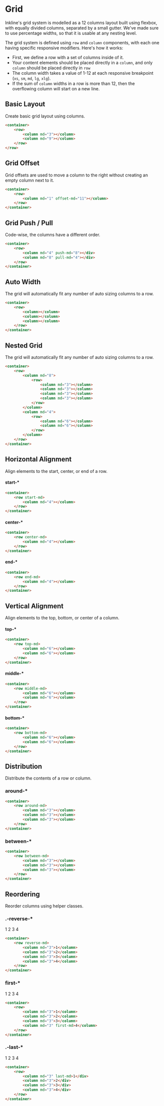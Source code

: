 # Grid
Inkline's grid system is modelled as a 12 columns layout built using flexbox, with equally divided columns, 
separated by a small gutter. We've made sure to use percentage widths, so that it is usable at any nesting level. 

The grid system is defined using `row` and `column` components, with each one having specific responsive 
modifiers. Here's how it works:

- First, we define a row with a set of columns inside of it.
- Your content elements should be placed directly in a `column`, and only `column` should be placed directly in `row`
- The column width takes a value of 1-12 at each responsive breakpoint (`xs`, `sm`, `md`, `lg`, `xlg`).
- If the sum of `column` widths in a row is more than 12, then the overflowing column will start on a new line.


## Basic Layout
Create basic grid layout using columns.

<row>
    <column md="12">
        <grid-box></grid-box>
    </column>
</row>
<row>
    <column md="1">
        <grid-box></grid-box>
    </column>
    <column md="11">
        <grid-box></grid-box>
    </column>
</row>
<row>
    <column md="2">
        <grid-box></grid-box>
    </column>
    <column md="10">
        <grid-box></grid-box>
    </column>
</row>
<row>
    <column md="3">
        <grid-box></grid-box>
    </column>
    <column md="9">
        <grid-box></grid-box>
    </column>
</row>
<row>
    <column md="4">
        <grid-box></grid-box>
    </column>
    <column md="8">
        <grid-box></grid-box>
    </column>
</row>
<row>
    <column md="5">
        <grid-box></grid-box>
    </column>
    <column md="7">
        <grid-box></grid-box>
    </column>
</row>
<row>
    <column md="6">
        <grid-box></grid-box>
    </column>
    <column md="6">
        <grid-box></grid-box>
    </column>
</row>
<row>
    <column md="7">
        <grid-box></grid-box>
    </column>
    <column md="5">
        <grid-box></grid-box>
    </column>
</row>
<row>
    <column md="8">
        <grid-box></grid-box>
    </column>
    <column md="4">
        <grid-box></grid-box>
    </column>
</row>
<row>
    <column md="9">
        <grid-box></grid-box>
    </column>
    <column md="3">
        <grid-box></grid-box>
    </column>
</row>
<row>
    <column md="10">
        <grid-box></grid-box>
    </column>
    <column md="2">
        <grid-box></grid-box>
    </column>
</row>
<row>
    <column md="11">
        <grid-box></grid-box>
    </column>
    <column md="1">
        <grid-box></grid-box>
    </column>
</row>
<row>
    <column md="12">
        <grid-box></grid-box>
    </column>
</row>

~~~html
<container>
    <row>
        <column md="3"></column>
        <column md="9"></column>
    </row>
</row>
~~~


## Grid Offset
Grid offsets are used to move a column to the right without creating an empty column next to it.

<row>
    <column md="12">
        <grid-box></grid-box>
    </column>
</row>
<row>
    <column md="11" offset-md="1">
        <grid-box></grid-box>
    </column>
</row>
<row>
    <column md="10" offset-md="2">
        <grid-box></grid-box>
    </column>
</row>
<row>
    <column md="9" offset-md="3">
        <grid-box></grid-box>
    </column>
</row>
<row>
    <column md="8" offset-md="4">
        <grid-box></grid-box>
    </column>
</row>
<row>
    <column md="7" offset-md="5">
        <grid-box></grid-box>
    </column>
</row>
<row>
    <column md="6" offset-md="6">
        <grid-box></grid-box>
    </column>
</row>
<row>
    <column md="5" offset-md="7">
        <grid-box></grid-box>
    </column>
</row>
<row>
    <column md="4" offset-md="8">
        <grid-box></grid-box>
    </column>
</row>
<row>
    <column md="3" offset-md="9">
        <grid-box></grid-box>
    </column>
</row>
<row>
    <column md="2" offset-md="10">
        <grid-box></grid-box>
    </column>
</row>
<row>
    <column md="1" offset-md="11">
        <grid-box></grid-box>
    </column>
</row>

~~~html
<container>
    <row>
        <column md="1" offset-md="11"></column>
    </row>
</container>
~~~


## Grid Push / Pull
Code-wise, the columns have a different order.

<row>
    <column md="12"></column>
</row>
<row>
    <column md="1" push-md="11">
        <grid-box></grid-box>
    </column>
    <column md="11" pull-md="1">
        <grid-box></grid-box>
    </column>
</row>
<row>
    <column md="2" push-md="10">
        <grid-box></grid-box>
    </column>
    <column md="10" pull-md="2">
        <grid-box></grid-box>
    </column>
</row>
<row>
    <column md="3" push-md="9">
        <grid-box></grid-box>
    </column>
    <column md="9" pull-md="3">
        <grid-box></grid-box>
    </column>
</row>
<row>
    <column md="4" push-md="8">
        <grid-box></grid-box>
    </column>
    <column md="8" pull-md="4">
        <grid-box></grid-box>
    </column>
</row>
<row>
    <column md="5" push-md="7">
        <grid-box></grid-box>
    </column>
    <column md="7" pull-md="5">
        <grid-box></grid-box>
    </column>
</row>
<row>
    <column md="6" push-md="6">
        <grid-box></grid-box>
    </column>
    <column md="6" pull-md="6">
        <grid-box></grid-box>
    </column>
</row>
<row>
    <column md="7" push-md="5">
        <grid-box></grid-box>
    </column>
    <column md="5" pull-md="7">
        <grid-box></grid-box>
    </column>
</row>
<row>
    <column md="8" push-md="4">
        <grid-box></grid-box>
    </column>
    <column md="4" pull-md="8">
        <grid-box></grid-box>
    </column>
</row>
<row>
    <column md="9" push-md="3">
        <grid-box></grid-box>
    </column>
    <column md="3" pull-md="9">
        <grid-box></grid-box>
    </column>
</row>
<row>
    <column md="10" push-md="2">
        <grid-box></grid-box>
    </column>
    <column md="2" pull-md="10">
        <grid-box></grid-box>
    </column>
</row>
<row>
    <column md="11" push-md="1">
        <grid-box></grid-box>
    </column>
    <column md="1" pull-md="11">
        <grid-box></grid-box>
    </column>
</row>
<row>
    <column md="12">
        <grid-box></grid-box>
    </column>
</row>

~~~html
<container>
    <row>
        <column md="4" push-md="8"></div>
        <column md="8" pull-md="4"></div>
    </row>
</container>
~~~


## Auto Width
The grid will automatically fit any number of auto sizing columns to a row.

<row>
    <column>
        <grid-box></grid-box>
    </column>
</row>
<row>
    <column>
        <grid-box></grid-box>
    </column>
    <column>
        <grid-box></grid-box>
    </column>
</row>
<row>
    <column>
        <grid-box></grid-box>
    </column>
    <column>
        <grid-box></grid-box>
    </column>
    <column>
        <grid-box></grid-box>
    </column>
</row>
<row>
    <column>
        <grid-box></grid-box>
    </column>
    <column>
        <grid-box></grid-box>
    </column>
    <column>
        <grid-box></grid-box>
    </column>
    <column>
        <grid-box></grid-box>
    </column>
</row>
<row>
    <column>
        <grid-box></grid-box>
    </column>
    <column>
        <grid-box></grid-box>
    </column>
    <column>
        <grid-box></grid-box>
    </column>
    <column>
        <grid-box></grid-box>
    </column>
    <column>
        <grid-box></grid-box>
    </column>
</row>
<row>
    <column>
        <grid-box></grid-box>
    </column>
    <column>
        <grid-box></grid-box>
    </column>
    <column>
        <grid-box></grid-box>
    </column>
    <column>
        <grid-box></grid-box>
    </column>
    <column>
        <grid-box></grid-box>
    </column>
    <column>
        <grid-box></grid-box>
    </column>
</row>

~~~html
<container>
    <row>
        <column></column>
        <column></column>
        <column></column>
    </row>
</container>
~~~


## Nested Grid
The grid will automatically fit any number of auto sizing columns to a row.

<row>
    <column md="8">
        <grid-box>
            <row>
                <column md="3">
                    <grid-box></grid-box>
                </column>
                <column md="3">
                    <grid-box></grid-box>
                </column>
                <column md="3">
                    <grid-box></grid-box>
                </column>
                <column md="3">
                    <grid-box></grid-box>
                </column>
            </row>
        </grid-box>
    </column>
    <column md="4">
        <grid-box>
            <row>
                <column md="6">
                    <grid-box></grid-box>
                </column>
                <column md="6">
                    <grid-box></grid-box>
                </column>
            </row>
        </grid-box>
    </column>
</row>

~~~html
<container>
    <row>
        <column md="8">
            <row>
                <column md="3"></column>
                <column md="3"></column>
                <column md="3"></column>
                <column md="3"></column>
            </row>
        </column>
        <column md="4">
            <row>
                <column md="6"></column>
                <column md="6"></column>
            </row>
        </column>
    </row>
</container>
~~~


## Horizontal Alignment
Align elements to the start, center, or end of a row.

#### start-*

<row start-md>
    <column md="4">
        <grid-box></grid-box>
    </column>
</row>

~~~html
<container>
    <row start-md>
        <column md="4"></column>
    </row>
</container>
~~~

#### center-*

<row center-md>
    <column md="4">
        <grid-box></grid-box>
    </column>
</row>

~~~html
<container>
    <row center-md>
        <column md="4"></column>
    </row>
</container>
~~~

#### end-*

<row end-md>
    <column md="4">
        <grid-box></grid-box>
    </column>
</row>

~~~html
<container>
    <row end-md>
        <column md="4"></column>
    </row>
</container>
~~~


## Vertical Alignment
Align elements to the top, bottom, or center of a column.

#### top-*

<row top-md>
    <column md="6">
        <grid-box tall></grid-box>
    </column>
    <column md="6">
        <grid-box></grid-box>
    </column>
</row>

~~~html
<container>
    <row top-md>
        <column md="6"></column>
        <column md="6"></column>
    </row>
</container>
~~~

#### middle-*

<row middle-md>
    <column md="6">
        <grid-box tall></grid-box>
    </column>
    <column md="6">
        <grid-box></grid-box>
    </column>
</row>

~~~html
<container>
    <row middle-md>
        <column md="6"></column>
        <column md="6"></column>
    </row>
</container>
~~~

#### bottom-*

<row bottom-md>
    <column md="6">
        <grid-box tall></grid-box>
    </column>
    <column md="6">
        <grid-box></grid-box>
    </column>
</row>

~~~html
<container>
    <row bottom-md>
        <column md="6"></column>
        <column md="6"></column>
    </row>
</container>
~~~


## Distribution
Distribute the contents of a row or column.

### around-*

<row around-md>
    <column md="3">
        <grid-box></grid-box>
    </column>
    <column md="3">
        <grid-box></grid-box>
    </column>
    <column md="3">
        <grid-box></grid-box>
    </column>
</row>

~~~html
<container>
    <row around-md>
        <column md="3"></column>
        <column md="3"></column>
        <column md="3"></column>
    </row>
</container>
~~~

### between-*

<row between-md>
    <column md="3">
        <grid-box></grid-box>
    </column>
    <column md="3">
        <grid-box></grid-box>
    </column>
    <column md="3">
        <grid-box></grid-box>
    </column>
</row>

~~~html
<container>
    <row between-md>
        <column md="3"></column>
        <column md="3"></column>
        <column md="3"></column>
    </row>
</container>
~~~


## Reordering
Reorder columns using helper classes.

### .-reverse-*

<row reverse-md>
    <column md="3">
        <grid-box>1</grid-box>
    </column>
    <column md="3">
        <grid-box>2</grid-box>
    </column>
    <column md="3">
        <grid-box>3</grid-box>
    </column>
    <column md="3">
        <grid-box>4</grid-box>
    </column>
</row>

~~~html
<container>
    <row reverse-md>
        <column md="3">1</column>
        <column md="3">2</column>
        <column md="3">3</column>
        <column md="3">4</column>
    </row>
</container>
~~~

### first-*

<row>
    <column md="3">
        <grid-box>1</grid-box>
    </column>
    <column md="3">
        <grid-box>2</grid-box>
    </column>
    <column md="3">
        <grid-box>3</grid-box>
    </column>
    <column md="3" first-md>
        <grid-box>4</grid-box>
    </column>
</row>

~~~html
<container>
    <row>
        <column md="3">1</column>
        <column md="3">2</column>
        <column md="3">3</column>
        <column md="3" first-md>4</column>
    </row>
</container>
~~~

### .-last-*

<row>
    <column md="3" last-md>
        <grid-box>1</grid-box>
    </column>
    <column md="3">
        <grid-box>2</grid-box>
    </column>
    <column md="3">
        <grid-box>3</grid-box>
    </column>
    <column md="3">
        <grid-box>4</grid-box>
    </column>
</row>

~~~html
<container>
    <row>
        <column md="3" last-md>1</div>
        <column md="3">2</div>
        <column md="3">3</div>
        <column md="3">4</div>
    </row>
</container>
~~~
